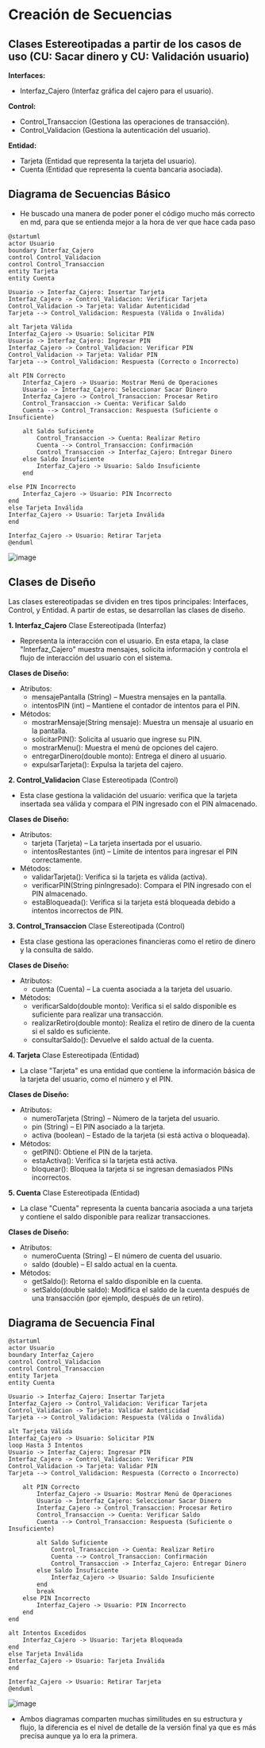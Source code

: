 # Creación de Secuencias
## Clases Estereotipadas a partir de los casos de uso (CU: Sacar dinero y CU: Validación usuario)
**Interfaces:**

- Interfaz_Cajero (Interfaz gráfica del cajero para el usuario).

**Control:**

- Control_Transaccion (Gestiona las operaciones de transacción).
- Control_Validacion (Gestiona la autenticación del usuario).

**Entidad:**

- Tarjeta (Entidad que representa la tarjeta del usuario).
- Cuenta (Entidad que representa la cuenta bancaria asociada).

## Diagrama de Secuencias Básico
- He buscado una manera de poder poner el código mucho más correcto en md, para que se entienda mejor a la hora de ver que hace cada paso
```plantuml
@startuml
actor Usuario
boundary Interfaz_Cajero
control Control_Validacion
control Control_Transaccion
entity Tarjeta
entity Cuenta

Usuario -> Interfaz_Cajero: Insertar Tarjeta
Interfaz_Cajero -> Control_Validacion: Verificar Tarjeta
Control_Validacion -> Tarjeta: Validar Autenticidad
Tarjeta --> Control_Validacion: Respuesta (Válida o Inválida)

alt Tarjeta Válida
Interfaz_Cajero -> Usuario: Solicitar PIN
Usuario -> Interfaz_Cajero: Ingresar PIN
Interfaz_Cajero -> Control_Validacion: Verificar PIN
Control_Validacion -> Tarjeta: Validar PIN
Tarjeta --> Control_Validacion: Respuesta (Correcto o Incorrecto)

alt PIN Correcto  
    Interfaz_Cajero -> Usuario: Mostrar Menú de Operaciones  
    Usuario -> Interfaz_Cajero: Seleccionar Sacar Dinero  
    Interfaz_Cajero -> Control_Transaccion: Procesar Retiro  
    Control_Transaccion -> Cuenta: Verificar Saldo  
    Cuenta --> Control_Transaccion: Respuesta (Suficiente o Insuficiente)  
    
    alt Saldo Suficiente  
        Control_Transaccion -> Cuenta: Realizar Retiro  
        Cuenta --> Control_Transaccion: Confirmación  
        Control_Transaccion -> Interfaz_Cajero: Entregar Dinero  
    else Saldo Insuficiente  
        Interfaz_Cajero -> Usuario: Saldo Insuficiente  
    end  

else PIN Incorrecto  
    Interfaz_Cajero -> Usuario: PIN Incorrecto  
end  
else Tarjeta Inválida
Interfaz_Cajero -> Usuario: Tarjeta Inválida
end

Interfaz_Cajero -> Usuario: Retirar Tarjeta
@enduml
```

![image](https://github.com/user-attachments/assets/67b1ef72-1468-424d-a2bc-f92aea133daa)
## Clases de Diseño
Las clases estereotipadas se dividen en tres tipos principales: Interfaces, Control, y Entidad. A partir de estas, se desarrollan las clases de diseño.

**1. Interfaz_Cajero**
Clase Estereotipada (Interfaz)
- Representa la interacción con el usuario. En esta etapa, la clase "Interfaz_Cajero" muestra mensajes, solicita información y controla el flujo de interacción del usuario con el sistema.

**Clases de Diseño:**
- Atributos:
    - mensajePantalla (String) – Muestra mensajes en la pantalla.
    - intentosPIN (int) – Mantiene el contador de intentos para el PIN.
- Métodos:
    - mostrarMensaje(String mensaje): Muestra un mensaje al usuario en la pantalla.
    - solicitarPIN(): Solicita al usuario que ingrese su PIN.
    - mostrarMenu(): Muestra el menú de opciones del cajero.
    - entregarDinero(double monto): Entrega el dinero al usuario.
    - expulsarTarjeta(): Expulsa la tarjeta del cajero.

**2. Control_Validacion**
Clase Estereotipada (Control)
- Esta clase gestiona la validación del usuario: verifica que la tarjeta insertada sea válida y compara el PIN ingresado con el PIN almacenado.

**Clases de Diseño:**
- Atributos:
    - tarjeta (Tarjeta) – La tarjeta insertada por el usuario.
    - intentosRestantes (int) – Límite de intentos para ingresar el PIN correctamente.
- Métodos:
    - validarTarjeta(): Verifica si la tarjeta es válida (activa).
    - verificarPIN(String pinIngresado): Compara el PIN ingresado con el PIN almacenado.
    - estaBloqueada(): Verifica si la tarjeta está bloqueada debido a intentos incorrectos de PIN.

**3. Control_Transaccion**
Clase Estereotipada (Control)
- Esta clase gestiona las operaciones financieras como el retiro de dinero y la consulta de saldo.

**Clases de Diseño:**

- Atributos:
    - cuenta (Cuenta) – La cuenta asociada a la tarjeta del usuario.
- Métodos:
    - verificarSaldo(double monto): Verifica si el saldo disponible es suficiente para realizar una transacción.
    - realizarRetiro(double monto): Realiza el retiro de dinero de la cuenta si el saldo es suficiente.
    - consultarSaldo(): Devuelve el saldo actual de la cuenta.

**4. Tarjeta**
Clase Estereotipada (Entidad)
- La clase "Tarjeta" es una entidad que contiene la información básica de la tarjeta del usuario, como el número y el PIN.

**Clases de Diseño:**

- Atributos:
    - numeroTarjeta (String) – Número de la tarjeta del usuario.
    - pin (String) – El PIN asociado a la tarjeta.
    - activa (boolean) – Estado de la tarjeta (si está activa o bloqueada).
- Métodos:
    - getPIN(): Obtiene el PIN de la tarjeta.
    - estaActiva(): Verifica si la tarjeta está activa.
    - bloquear(): Bloquea la tarjeta si se ingresan demasiados PINs incorrectos.

**5. Cuenta**
Clase Estereotipada (Entidad)
- La clase "Cuenta" representa la cuenta bancaria asociada a una tarjeta y contiene el saldo disponible para realizar transacciones.

**Clases de Diseño:**

- Atributos:
    - numeroCuenta (String) – El número de cuenta del usuario.
    - saldo (double) – El saldo actual en la cuenta.
- Métodos:
    - getSaldo(): Retorna el saldo disponible en la cuenta.
    - setSaldo(double saldo): Modifica el saldo de la cuenta después de una transacción (por ejemplo, después de un retiro).

## Diagrama de Secuencia Final
```plantuml
@startuml
actor Usuario
boundary Interfaz_Cajero
control Control_Validacion
control Control_Transaccion
entity Tarjeta
entity Cuenta

Usuario -> Interfaz_Cajero: Insertar Tarjeta
Interfaz_Cajero -> Control_Validacion: Verificar Tarjeta
Control_Validacion -> Tarjeta: Validar Autenticidad
Tarjeta --> Control_Validacion: Respuesta (Válida o Inválida)

alt Tarjeta Válida
Interfaz_Cajero -> Usuario: Solicitar PIN
loop Hasta 3 Intentos
Usuario -> Interfaz_Cajero: Ingresar PIN
Interfaz_Cajero -> Control_Validacion: Verificar PIN
Control_Validacion -> Tarjeta: Validar PIN
Tarjeta --> Control_Validacion: Respuesta (Correcto o Incorrecto)

    alt PIN Correcto  
        Interfaz_Cajero -> Usuario: Mostrar Menú de Operaciones  
        Usuario -> Interfaz_Cajero: Seleccionar Sacar Dinero  
        Interfaz_Cajero -> Control_Transaccion: Procesar Retiro  
        Control_Transaccion -> Cuenta: Verificar Saldo  
        Cuenta --> Control_Transaccion: Respuesta (Suficiente o Insuficiente)  
        
        alt Saldo Suficiente  
            Control_Transaccion -> Cuenta: Realizar Retiro  
            Cuenta --> Control_Transaccion: Confirmación  
            Control_Transaccion -> Interfaz_Cajero: Entregar Dinero  
        else Saldo Insuficiente  
            Interfaz_Cajero -> Usuario: Saldo Insuficiente  
        end  
        break  
    else PIN Incorrecto  
        Interfaz_Cajero -> Usuario: PIN Incorrecto  
    end  
end  

alt Intentos Excedidos  
    Interfaz_Cajero -> Usuario: Tarjeta Bloqueada  
end  
else Tarjeta Inválida
Interfaz_Cajero -> Usuario: Tarjeta Inválida
end

Interfaz_Cajero -> Usuario: Retirar Tarjeta
@enduml
```
![image](https://github.com/user-attachments/assets/f2385401-2705-45cc-aeb4-cd48010494b8)

- Ambos diagramas comparten muchas similitudes en su estructura y flujo, la diferencia es
el nivel de detalle de la versión final ya que es más precisa aunque ya lo era la primera.
